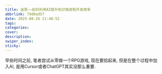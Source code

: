 ```yaml
---
title: 迷思——如何利用AI提升知识吸收和开发效率
abbrlink: 79d0ad57
date: 2025-08-26 21:48:52
tags:
categories:
cover:
description:
swiper_index:
sticky:
---
```



早些时间之前, 笔者尝试从零做一个RPG游戏, 现在要拾起来, 但是在整个过程中加入AI, 是用Cursor或者ChatGPT其实没那么重要.